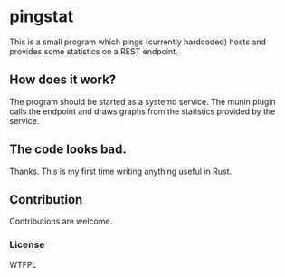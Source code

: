 # pingstat

This is a small program which pings (currently hardcoded) hosts and provides some statistics on a REST endpoint.

## How does it work?
The program should be started as a systemd service. The munin plugin calls the endpoint and draws graphs from the statistics provided by the service.

## The code looks bad.
Thanks. This is my first time writing anything useful in Rust.

## Contribution
Contributions are welcome.

### License
WTFPL
